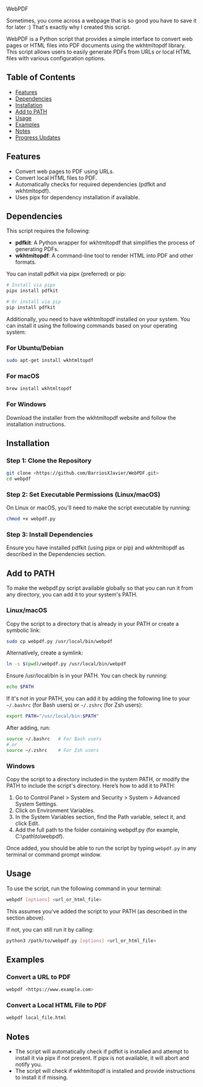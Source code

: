 WebPDF

Sometimes, you come across a webpage that is so good you have to save it for later :) That's exactly why I created this script.

WebPDF is a Python script that provides a simple interface to convert web pages or HTML files into PDF documents using the wkhtmltopdf library. This script allows users to easily generate PDFs from URLs or local HTML files with various configuration options.

## Table of Contents

- [Features](#features)
- [Dependencies](#dependencies)
- [Installation](#installation)
- [Add to PATH](#add-to-path)
- [Usage](#usage)
- [Examples](#examples)
- [Notes](#notes)
- [Progress Updates](#progress-updates)

## Features

- Convert web pages to PDF using URLs.
- Convert local HTML files to PDF.
- Automatically checks for required dependencies (pdfkit and wkhtmltopdf).
- Uses pipx for dependency installation if available.

## Dependencies

This script requires the following:

- **pdfkit**: A Python wrapper for wkhtmltopdf that simplifies the process of generating PDFs.
- **wkhtmltopdf**: A command-line tool to render HTML into PDF and other formats.

You can install pdfkit via pipx (preferred) or pip:

```bash
# Install via pipx
pipx install pdfkit

# Or install via pip
pip install pdfkit
```

Additionally, you need to have wkhtmltopdf installed on your system. You can install it using the following commands based on your operating system:

### For Ubuntu/Debian

```bash
sudo apt-get install wkhtmltopdf
```

### For macOS

```bash
brew install wkhtmltopdf
```

### For Windows

Download the installer from the wkhtmltopdf website and follow the installation instructions.

## Installation

### Step 1: Clone the Repository

```bash
git clone <https://github.com/BarriosXJavier/WebPDF.git>
cd webpdf
```

### Step 2: Set Executable Permissions (Linux/macOS)

On Linux or macOS, you'll need to make the script executable by running:

```bash
chmod +x webpdf.py
```

### Step 3: Install Dependencies

Ensure you have installed pdfkit (using pipx or pip) and wkhtmltopdf as described in the Dependencies section.

## Add to PATH

To make the webpdf.py script available globally so that you can run it from any directory, you can add it to your system's PATH.

### Linux/macOS

Copy the script to a directory that is already in your PATH or create a symbolic link:

```bash
sudo cp webpdf.py /usr/local/bin/webpdf
```

Alternatively, create a symlink:

```bash
ln -s $(pwd)/webpdf.py /usr/local/bin/webpdf
```

Ensure /usr/local/bin is in your PATH. You can check by running:

```bash
echo $PATH
```

If it's not in your PATH, you can add it by adding the following line to your `~/.bashrc` (for Bash users) or `~/.zshrc` (for Zsh users):

```bash
export PATH="/usr/local/bin:$PATH"
```

After adding, run:

```bash
source ~/.bashrc   # For Bash users
# or
source ~/.zshrc    # For Zsh users
```

### Windows

Copy the script to a directory included in the system PATH, or modify the PATH to include the script's directory. Here’s how to add it to PATH:

1. Go to Control Panel > System and Security > System > Advanced System Settings.
2. Click on Environment Variables.
3. In the System Variables section, find the Path variable, select it, and click Edit.
4. Add the full path to the folder containing webpdf.py (for example, C:\path\to\webpdf\).

Once added, you should be able to run the script by typing `webpdf.py` in any terminal or command prompt window.

## Usage

To use the script, run the following command in your terminal:

```bash
webpdf [options] <url_or_html_file>
```

This assumes you've added the script to your PATH (as described in the section above).

If not, you can still run it by calling:

```bash
python3 /path/to/webpdf.py [options] <url_or_html_file>
```

## Examples

### Convert a URL to PDF

```bash
webpdf <https://www.example.com>
```

### Convert a Local HTML File to PDF

```bash
webpdf local_file.html
```

## Notes

- The script will automatically check if pdfkit is installed and attempt to install it via pipx if not present. If pipx is not available, it will abort and notify you.
- The script will check if wkhtmltopdf is installed and provide instructions to install it if missing.
